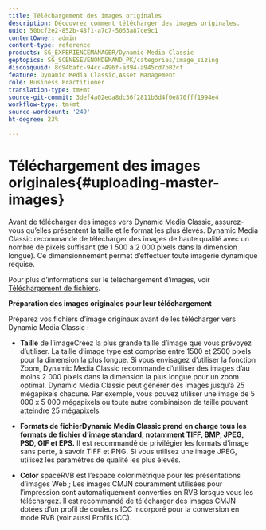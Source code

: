 ```yaml
---
title: Téléchargement des images originales
description: Découvrez comment télécharger des images originales.
uuid: 50bcf2e2-852b-48f1-a7c7-5063a87ce9c1
contentOwner: admin
content-type: reference
products: SG_EXPERIENCEMANAGER/Dynamic-Media-Classic
geptopics: SG_SCENESEVENONDEMAND_PK/categories/image_sizing
discoiquuid: 8c94bafc-94cc-496f-a394-a945cd7b02cf
feature: Dynamic Media Classic,Asset Management
role: Business Practitioner
translation-type: tm+mt
source-git-commit: 3def4a02eda8dc36f2811b3d4f0e870fff1994e4
workflow-type: tm+mt
source-wordcount: '249'
ht-degree: 23%

---
```



# Téléchargement des images originales{#uploading-master-images}

Avant de télécharger des images vers Dynamic Media Classic, assurez-vous qu’elles présentent la taille et le format les plus élevés. Dynamic Media Classic recommande de télécharger des images de haute qualité avec un nombre de pixels suffisant (de 1 500 à 2 000 pixels dans la dimension longue). Ce dimensionnement permet d’effectuer toute imagerie dynamique requise.

Pour plus d’informations sur le téléchargement d’images, voir [Téléchargement de fichiers](uploading-files.md#uploading_files).

**Préparation des images originales pour leur téléchargement**

Préparez vos fichiers d’image originaux avant de les télécharger vers Dynamic Media Classic :

* **Taille**
de l’imageCréez la plus grande taille d’image que vous prévoyez d’utiliser. La taille d’image type est comprise entre 1500 et 2500 pixels pour la dimension la plus longue. Si vous envisagez d’utiliser la fonction Zoom, Dynamic Media Classic recommande d’utiliser des images d’au moins 2 000 pixels dans la dimension la plus longue pour un zoom optimal. Dynamic Media Classic peut générer des images jusqu’à 25 mégapixels chacune. Par exemple, vous pouvez utiliser une image de 5 000 x 5 000 mégapixels ou toute autre combinaison de taille pouvant atteindre 25 mégapixels.

* **Formats de fichierDynamic Media Classic prend en charge tous les formats de fichier d’image standard, notamment TIFF, BMP, JPEG, PSD, GIF et EPS.**
Il est recommandé de privilégier les formats d’image sans perte, à savoir TIFF et PNG. Si vous utilisez une image JPEG, utilisez les paramètres de qualité les plus élevés.

* **Color**
spaceRVB est l’espace colorimétrique pour les présentations d’images Web ; Les images CMJN couramment utilisées pour l’impression sont automatiquement converties en RVB lorsque vous les téléchargez. Il est recommandé de télécharger des images CMJN dotées d’un profil de couleurs ICC incorporé pour la conversion en mode RVB (voir aussi Profils ICC).

